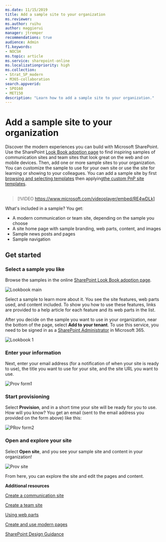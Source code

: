```yaml
---
ms.date: 11/15/2019
title: Add a sample site to your organization
ms.reviewer: 
ms.author: ruihu
author: maggierui
manager: jtremper
recommendations: true
audience: Admin
f1.keywords:
- NOCSH
ms.topic: article
ms.service: sharepoint-online
ms.localizationpriority: high
ms.collection:  
- Strat_SP_modern
- M365-collaboration
search.appverid:
- SPO160
- MET150
description: "Learn how to add a sample site to your organization."
---
```


# Add a sample site to your organization

Discover the modern experiences you can build with Microsoft SharePoint. Use the SharePoint [Look Book adoption page](https://adoption.microsoft.com/sharepoint-look-book/) to find inspiring samples of communication sites and team sites that look great on the web and on mobile devices. Then, add one or more sample sites to your organization. You can customize the sample to use for your own site or use the site for learning or showing to your colleagues. You can add a sample site by first [browsing and selecting templates](https://adoption.microsoft.com/sharepoint-look-book/) then applying[the custom PnP site templates](/sharepoint/dev/solution-guidance/applying-pnp-templates).</br>
</br>

> [!VIDEO https://www.microsoft.com/videoplayer/embed/RE4wDLk]

What's included in a sample? You get:

- A modern communication or team site, depending on the sample you choose
- A site home page with sample branding, web parts, content, and images
- Sample news posts and pages
- Sample navigation

## Get started

### Select a sample you like

Browse the samples in the online [SharePoint Look Book adoption page](https://adoption.microsoft.com/sharepoint-look-book/).

![Lookbook main](media/LookBookCover0.png)

Select a sample to learn more about it. You see the site features, web parts used, and content included. To show you how to use these features, links are provided to a help article for each feature and its web parts in the list.  

After you decide on the sample you want to use in your organization, near the bottom of the page, select **Add to your tenant**. To use this service, you need to be signed in as a [SharePoint Administrator](./sharepoint-admin-role.md) in Microsoft 365.

![Lookbook 1](media/LookBookCover1.png)

### Enter your information

Next, enter your email address (for a notification of when your site is ready to use), the title you want to use for your site, and the site URL you want to use.

![Prov form1](media/ProvForm.png)

### Start provisioning

Select **Provision**, and in a short time your site will be ready for you to use. How will you know? You get an email (sent to the email address you provided on the form above) like this:

![PRov form2](media/Prov2.png)

### Open and explore your site

Select **Open site**, and you see your sample site and content in your organization!

![Prov site](media/ProvSite.png)

From here, you can explore the site and edit the pages and content.

**Additional resources**

[Create a communication site](https://support.office.com/article/7FB44B20-A72F-4D2C-9173-FC8F59BA50EB)

[Create a team site](https://support.office.com/article/ef10c1e7-15f3-42a3-98aa-b5972711777d)

[Using web parts](https://support.office.com/article/336e8e92-3e2d-4298-ae01-d404bbe751e0)

[Create and use modern pages](https://support.office.com/article/b3d46deb-27a6-4b1e-87b8-df851e503dec)

[SharePoint Design Guidance](https://spdesign.azurewebsites.net/)

